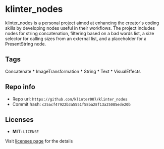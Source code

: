 # klinter_nodes
klinter_nodes is a personal project aimed at enhancing the creator's coding skills by developing nodes useful in their workflows. The project includes nodes for string concatenation, filtering based on a bad words list, a size selector for calling sizes from an external list, and a placeholder for a PresentString node.

## Tags
Concatenate * ImageTransformation * String * Text * VisualEffects

## Repo info
- Repo url: `https://github.com/klinter007/klinter_nodes`
- Commit hash: `c25acf47922b3a5551f58ba28f13a25085ede20b`

## Licenses
- **MIT**: `LICENSE`

Visit [licenses page](licenses.md) for the details
